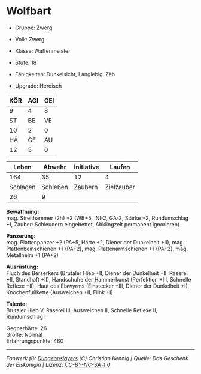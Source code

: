 # Wolfbart  
- Gruppe: Zwerg  
- Volk: Zwerg  
- Klasse: Waffenmeister  
- Stufe: 18  
- Fähigkeiten: Dunkelsicht, Langlebig, Zäh  

- Upgrade: Heroisch  

| KÖR | AGI | GEI |  
| --- | --- | --- |  
| 9   | 4   | 8   |
| ST  | BE  | VE  |  
| 10  | 2   | 0   |
| HÄ  | GE  | AU  |  
| 12  | 5   | 0   |


| Leben    | Abwehr   | Initiative | Laufen     |
| -------- | -------- | ---------- | ---------- |
| 164      | 35       | 12         | 4          |
| Schlagen | Schießen | Zaubern    | Zielzauber |
| 26       | 9        |            |            |

**Bewaffnung:**  
mag. Streithammer (2h) +2 (WB+5, INI-2, GA-2, Stärke +2, Rundumschlag +I, Zauber: Schleudern eingebettet, Abklingzeit permanent ignorieren)

**Panzerung:**  
mag. Plattenpanzer +2 (PA+5, Härte +2, Diener der Dunkelheit +II), mag. Plattenbeinschienen +1 (PA+2), mag. Plattenarmschienen +1 (PA+2), mag. Metallhelm +1 (PA+2)

**Ausrüstung:**  
Fluch des Berserkers (Brutaler Hieb +II, Diener der Dunkelheit +II, Raserei +II, Standhaft +II), Handschuhe der Hammerkunst (Perfektion +III, Schnelle Reflexe +II), Haut des Eiswyrms (Einstecker +III, Diener der Dunkelheit +I), Knochenfußkette (Ausweichen +II, Flink +I)

**Talente:**  
Brutaler Hieb V, Raserei III, Ausweichen II, Schnelle Reflexe II, Rundumschlag I

Gegnerhärte: 26  
Größe: Normal  
Erfahrungspunkte: 460  



___
*Fanwerk für [Dungeonslayers](https://www.dungeonslayers.net/) (C) Christian Kennig | Quelle: Das Geschenk der Eiskönigin | Lizenz: [CC-BY-NC-SA 4.0](https://creativecommons.org/licenses/by-nc-sa/4.0/deed.de)*